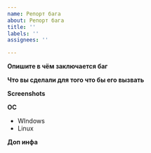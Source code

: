 ```yaml
---
name: Репорт бага
about: Репорт бага
title: ''
labels: ''
assignees: ''

---
```


**Опишите в чём заключается баг**

**Что вы сделали для того что бы его вызвать**

**Screenshots**

**ОС**
- WIndows
- Linux

**Доп инфа**
